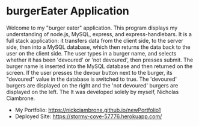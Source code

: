 # burgerEater Application

Welcome to my "burger eater" application. This program displays my understanding of node.js, MySQL, express, and express-handlebars. It is a full stack application: it transfers data from the client side, to the server side, then into a MySQL database, which then returns the data back to the user on the client side. The user types in a burger name, and selects whether it has been 'devoured' or 'not devoured', then presses submit. The burger name is inserted into the MySQL database and then returned on the screen. If the user presses the devour button next to the burger, its "devoured" value in the database is switched to true. The 'devoured' burgers are displayed on the right and the 'not devoured' burgers are displayed on the left. The It was developed solely by myself, Nicholas Ciambrone.
* My Portfolio: https://nickciambrone.github.io/newPortfolio1
* Deployed Site: https://stormy-cove-57776.herokuapp.com/
